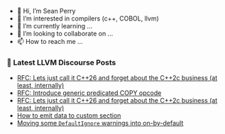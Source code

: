 - 👋 Hi, I’m Sean Perry
- 👀 I’m interested in compilers (c++, COBOL, llvm)
- 🌱 I’m currently learning ...
- 💞️ I’m looking to collaborate on ...
- 📫 How to reach me ...

<!---
s66perry/s66perry is a ✨ special ✨ repository because its `README.md` (this file) appears on your GitHub profile.
You can click the Preview link to take a look at your changes.
--->
### 📕 Latest LLVM Discourse Posts

<!-- DISCOURSE-LLVM:START -->
- [RFC: Lets just call it C++26 and forget about the C++2c business &lpar;at least, internally&rpar;](https://discourse.llvm.org/t/rfc-lets-just-call-it-c-26-and-forget-about-the-c-2c-business-at-least-internally/70383#post_14)
- [RFC: Introduce generic predicated COPY opcode](https://discourse.llvm.org/t/rfc-introduce-generic-predicated-copy-opcode/68494#post_11)
- [RFC: Lets just call it C++26 and forget about the C++2c business &lpar;at least, internally&rpar;](https://discourse.llvm.org/t/rfc-lets-just-call-it-c-26-and-forget-about-the-c-2c-business-at-least-internally/70383#post_13)
- [How to emit data to custom section](https://discourse.llvm.org/t/how-to-emit-data-to-custom-section/70417#post_6)
- [Moving some `DefaultIgnore` warnings into on-by-default](https://discourse.llvm.org/t/moving-some-defaultignore-warnings-into-on-by-default/70540#post_11)
<!-- DISCOURSE-LLVM:END -->
